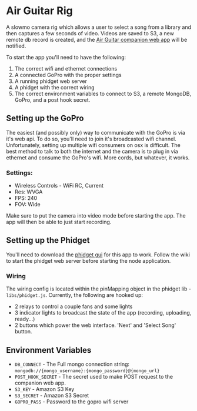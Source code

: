 # Air Guitar Rig
A slowmo camera rig which allows a user to select a song from a library and then captures a few seconds of video. Videos are saved to S3, a new remote db record is created, and the [Air Guitar companion web app](https://github.com/joelongstreet/AirGuitar-Web) will be notified.

To start the app you'll need to have the following:
1. The correct wifi and ethernet connections
1. A connected GoPro with the proper settings
1. A running phidget web server
1. A phidget with the correct wiring
1. The correct environment variables to connect to S3, a remote MongoDB, GoPro, and a post hook secret.


## Setting up the GoPro
The easiest (and possibly only) way to communicate with the GoPro is via it's web api. To do so, you'll need to join it's broadcasted wifi channel. Unfortunately, setting up multiple wifi consumers on osx is difficult. The best method to talk to both the internet and the camera is to plug in via ethernet and consume the GoPro's wifi. More cords, but whatever, it works.

### Settings:
* Wireless Controls - WiFi RC, Current
* Res: WVGA
* FPS: 240
* FOV: Wide

Make sure to put the camera into video mode before starting the app. The app will then be able to just start recording.


## Setting up the Phidget
You'll need to download the [phidget gui](http://www.phidgets.com/docs/OS_-_OS_X) for this app to work. Follow the wiki to start the phidget web server before starting the node application.

### Wiring
The wiring config is located within the pinMapping object in the phidget lib - `libs/phidget.js`. Currently, the following are hooked up:
* 2 relays to control a couple fans and some lights
* 3 indicator lights to broadcast the state of the app (recording, uploading, ready...)
* 2 buttons which power the web interface. 'Next' and 'Select Song' button.


## Environment Variables
* `DB_CONNECT` - The Full mongo connection string: `mongodb://{mongo_username}:{mongo_password}@{mongo_url}`
* `POST_HOOK_SECRET` - The secret used to make POST request to the companion web app.
* `S3_KEY` - Amazon S3 Key
* `S3_SECRET` - Amazon S3 Secret
* `GOPRO_PASS` - Password to the gopro wifi server
